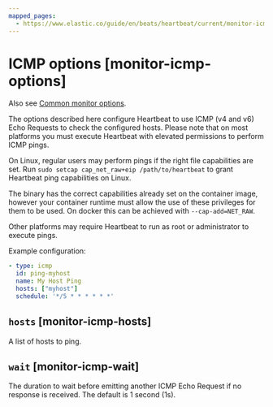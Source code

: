 ```yaml
---
mapped_pages:
  - https://www.elastic.co/guide/en/beats/heartbeat/current/monitor-icmp-options.html
---
```


# ICMP options [monitor-icmp-options]

Also see [Common monitor options](/reference/heartbeat/monitor-options.md).

The options described here configure Heartbeat to use ICMP (v4 and v6) Echo Requests to check the configured hosts. Please note that on most platforms you must execute Heartbeat with elevated permissions to perform ICMP pings.

On Linux, regular users may perform pings if the right file capabilities are set. Run `sudo setcap cap_net_raw+eip /path/to/heartbeat` to  grant Heartbeat ping capabilities on Linux.

The binary has the correct capabilities already set on the container image, however your container runtime must allow the use of these privileges for them to be used. On docker this can be achieved with `--cap-add=NET_RAW`.

Other platforms may require Heartbeat to run as root or administrator to execute pings.

Example configuration:

```yaml
- type: icmp
  id: ping-myhost
  name: My Host Ping
  hosts: ["myhost"]
  schedule: '*/5 * * * * * *'
```


## `hosts` [monitor-icmp-hosts]

A list of hosts to ping.


## `wait` [monitor-icmp-wait]

The duration to wait before emitting another ICMP Echo Request if no response is received. The default is 1 second (1s).

